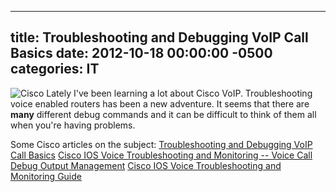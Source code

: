 ﻿---

title:  Troubleshooting and Debugging VoIP Call Basics
date:   2012-10-18 00:00:00 -0500
categories: IT
---






<img alt="Cisco" src="http://www.cisco.com/web/fw/i/logo.gif"/>
Lately I've been learning a lot about Cisco VoIP. Troubleshooting voice enabled routers has been a new adventure. It seems that there are <b>many</b> different debug commands and it can be difficult to think of them all when you're having problems.

Some Cisco articles on the subject:
<a href="http://www.cisco.com/en/US/tech/tk1077/technologies_tech_note09186a0080094045.shtml">Troubleshooting and Debugging VoIP Call Basics</a>
<a href="http://docwiki.cisco.com/wiki/Cisco_IOS_Voice_Troubleshooting_and_Monitoring_--_Voice_Call_Debug_Output_Management">Cisco IOS Voice Troubleshooting and Monitoring -- Voice Call Debug Output Management</a>
<a href="http://docwiki.cisco.com/wiki/Cisco_IOS_Voice_Troubleshooting_and_Monitoring_Guide">Cisco IOS Voice Troubleshooting and Monitoring Guide</a>


